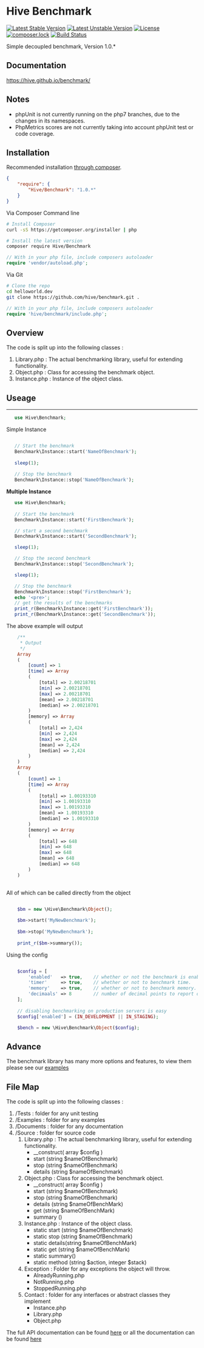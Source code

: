 # Hive Benchmark
[![Latest Stable Version](https://poser.pugx.org/hive/benchmark/v/stable?format=flat-square)](https://packagist.org/packages/hive/benchmark)
[![Latest Unstable Version](https://poser.pugx.org/hive/benchmark/v/unstable?format=flat-square)](https://packagist.org/packages/hive/benchmark)
[![License](https://poser.pugx.org/hive/benchmark/license?format=flat-square)](https://packagist.org/packages/hive/benchmark)
[![composer.lock](https://poser.pugx.org/hive/benchmark/composerlock?format=flat-square)](https://packagist.org/packages/hive/benchmark)
[![Build Status](https://img.shields.io/travis/hive/benchmark/1.0.1.3.svg?style=flat-square)](https://travis-ci.org/hive/benchmark)


Simple decoupled benchmark, Version 1.0.*


## Documentation

https://hive.github.io/benchmark/

## Notes

 * phpUnit is not currently running on the php7 branches, due to the changes in its namespaces. 
 * PhpMetrics scores are not currently taking into account phpUnit test or code coverage.  

## Installation

Recommended installation [through composer](http://getcomposer.org).

```JSON
{
    "require": {
        "Hive/Benchmark": "1.0.*"
    }
}
```

Via Composer Command line

```bash
# Install Composer
curl -sS https://getcomposer.org/installer | php

# Install the latest version
composer require Hive/Benchmark

```

```php
// With in your php file, include composers autoloader
require 'vendor/autoload.php';
```

Via Git

```bash
# Clone the repo
cd helloworld.dev
git clone https://github.com/hive/benchmark.git . 
```

```php
// With in your php file, include composers autoloader
require 'hive/benchmark/include.php';
```

## Overview

The code is split up into the following classes : 

1. Library.php : The actual benchmarking library, useful for extending functionality.
2. Object.php : Class for accessing the benchmark object.
3. Instance.php : Instance of the object class.

## Useage
-------
 ```php
    use Hive\Benchmark;
 ```
 
 
 Simple Instance
 ```php
 
    // Start the benchmark
    Benchmark\Instance::start('NameOfBenchmark');
    
    sleep(1);
    
    // Stop the benchmark 
    Benchmark\Instance::stop('NameOfBenchmark');
 
 ```
 
**Multiple Instance**
 
 ```php    
    use Hive\Benchmark;
    
    // Start the benchmark
    Benchmark\Instance::start('FirstBenchmark');

    // start a second benchmark
    Benchmark\Instance::start('SecondBenchmark');

    sleep(1);

    // Stop the second benchmark
    Benchmark\Instance::stop('SecondBenchmark');

    sleep(1);

    // Stop the benchmark
    Benchmark\Instance::stop('FirstBenchmark');
    echo '<pre>';
    // get the results of the benchmarks
    print_r(Benchmark\Instance::get('FirstBenchmark'));
    print_r(Benchmark\Instance::get('SecondBenchmark'));
```

The above example will output 

```php    
    /**
     * Output
     */
    Array
    (
        [count] => 1
        [time] => Array
        (
            [total] => 2.00218701
            [min] => 2.00218701
            [max] => 2.00218701
            [mean] => 2.00218701
            [median] => 2.00218701
        )
        [memory] => Array
        (
            [total] => 2,424
            [min] => 2,424
            [max] => 2,424
            [mean] => 2,424
            [median] => 2,424
        )
    )
    Array
    (
        [count] => 1
        [time] => Array
        (
            [total] => 1.00193310
            [min] => 1.00193310
            [max] => 1.00193310
            [mean] => 1.00193310
            [median] => 1.00193310
        )
        [memory] => Array
        (
            [total] => 648
            [min] => 648
            [max] => 648
            [mean] => 648
            [median] => 648
        )
    )
        
 ```
   
   
All of which can be called directly from the object 

```php

    $bm = new \Hive\Benchmark\Object(); 
    
    $bm->start('MyNewBenchmark'); 
    
    $bm->stop('MyNewBenchmark');
    
    print_r($bm->summary()); 

```


Using the config

```php

    $config = [
        'enabled'   => true,    // whether or not the benchmark is enabled. 
        'timer'     => true,    // whether or not to benchmark time.
        'memory'    => true,    // whether or not to benchmark memory.
        'decimaals' => 8        // number of decimal points to report on
    ];
    
    // disabling benchmarking on production servers is easy
    $config['enabled'] = (IN_DEVELOPMENT || IN_STAGING); 

    $bench = new \Hive\Benchmark\Object($config); 

```

## Advance 

The benchmark library has many more options and features, to view them please see our [examples](https://github.com/hive/benchmark/tree/master/examples)


## File Map

The code is split up into the following classes : 


1. /Tests : folder for any unit testing
2. /Examples : folder for any examples
3. /Documents : folder for any documentation  
4. /Source : folder for source code
    1. Library.php : The actual benchmarking library, useful for extending functionality.
        *  __construct( array $config )
        *  start         (string $nameOfBenchmark) 
        * stop          (string $nameOfBenchmark) 
        * details       (string $nameOfBenchmark) 
    2. Object.php : Class for accessing the benchmark object.
        * __construct( array $config )
        * start         (string $nameOfBenchmark)
        * stop          (string $nameOfBenchmark)
        * details       (string $nameOfBenchMark)
        * get           (string $nameOfBenchMark)
        * summary       ()
    3. Instance.php : Instance of the object class.
        * static start  (string $nameOfBenchmark)
        * static stop   (string $nameOfBenchmark)
        * static details(string $nameOfBenchMark)
        * static get    (string $nameOfBenchMark)
        * static summary()
        * static method (string $action, integer $stack)
    4. Exception : Folder for any exceptions the object will throw.
        * AlreadyRunning.php
        * NotRunning.php
        * StoppedRunning.php
    5. Contact : folder for any interfaces or abstract classes they implement
        * Instance.php
        * Library.php
        * Object.php
        
The full API documentation can be found [here](https://hive.github.io/benchmark/html/phpdox/index.xhtml) or all the documentation can be found [here](https://hive.github.io/benchmark/)